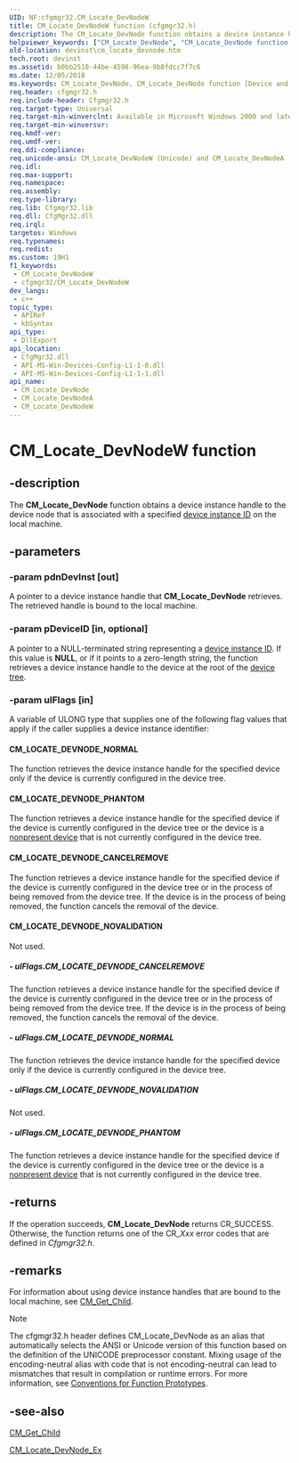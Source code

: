 ```yaml
---
UID: NF:cfgmgr32.CM_Locate_DevNodeW
title: CM_Locate_DevNodeW function (cfgmgr32.h)
description: The CM_Locate_DevNode function obtains a device instance handle to the device node that is associated with a specified device instance ID on the local machine. (Unicode)
helpviewer_keywords: ["CM_Locate_DevNode", "CM_Locate_DevNode function [Device and Driver Installation]", "CM_Locate_DevNodeW", "cfgmgr32/CM_Locate_DevNode", "cfgmgr32/CM_Locate_DevNodeW", "cfgmgrfn_70e99ef3-9630-4088-8fcb-f6c7123f2cb5.xml", "devinst.cm_locate_devnode"]
old-location: devinst\cm_locate_devnode.htm
tech.root: devinst
ms.assetid: b0bb2510-44be-4598-96ea-9b8fdcc7f7c6
ms.date: 12/05/2018
ms.keywords: CM_Locate_DevNode, CM_Locate_DevNode function [Device and Driver Installation], CM_Locate_DevNodeA, CM_Locate_DevNodeW, cfgmgr32/CM_Locate_DevNode, cfgmgr32/CM_Locate_DevNodeA, cfgmgr32/CM_Locate_DevNodeW, cfgmgrfn_70e99ef3-9630-4088-8fcb-f6c7123f2cb5.xml, devinst.cm_locate_devnode
req.header: cfgmgr32.h
req.include-header: Cfgmgr32.h
req.target-type: Universal
req.target-min-winverclnt: Available in Microsoft Windows 2000 and later versions of Windows.
req.target-min-winversvr: 
req.kmdf-ver: 
req.umdf-ver: 
req.ddi-compliance: 
req.unicode-ansi: CM_Locate_DevNodeW (Unicode) and CM_Locate_DevNodeA (ANSI)
req.idl: 
req.max-support: 
req.namespace: 
req.assembly: 
req.type-library: 
req.lib: Cfgmgr32.lib
req.dll: CfgMgr32.dll
req.irql: 
targetos: Windows
req.typenames: 
req.redist: 
ms.custom: 19H1
f1_keywords:
 - CM_Locate_DevNodeW
 - cfgmgr32/CM_Locate_DevNodeW
dev_langs:
 - c++
topic_type:
 - APIRef
 - kbSyntax
api_type:
 - DllExport
api_location:
 - CfgMgr32.dll
 - API-MS-Win-Devices-Config-L1-1-0.dll
 - API-MS-Win-Devices-Config-L1-1-1.dll
api_name:
 - CM_Locate_DevNode
 - CM_Locate_DevNodeA
 - CM_Locate_DevNodeW
---
```


# CM_Locate_DevNodeW function


## -description

The <b>CM_Locate_DevNode</b> function obtains a device instance handle to the device node that is associated with a specified <a href="/windows-hardware/drivers/install/device-instance-ids">device instance ID</a> on the local machine.

## -parameters

### -param pdnDevInst [out]

A pointer to a device instance handle that <b>CM_Locate_DevNode</b> retrieves. The retrieved handle is bound to the local machine.

### -param pDeviceID [in, optional]

A pointer to a NULL-terminated string representing a <a href="/windows-hardware/drivers/install/device-instance-ids">device instance ID</a>. If this value is <b>NULL</b>, or if it points to a zero-length string, the function retrieves a device instance handle to the device at the root of the <a href="/windows-hardware/drivers/kernel/device-tree">device tree</a>.

### -param ulFlags [in]

A variable of ULONG type that supplies one of the following flag values that apply if the caller supplies a device instance identifier:





#### CM_LOCATE_DEVNODE_NORMAL

The function retrieves the device instance handle for the specified device only if the device is currently configured in the device tree. 



#### CM_LOCATE_DEVNODE_PHANTOM

The function retrieves a device instance handle for the specified device if the device is currently configured in the device tree or the device is a <a href="/windows-hardware/drivers/">nonpresent device</a> that is not currently configured in the device tree. 



#### CM_LOCATE_DEVNODE_CANCELREMOVE

The function retrieves a device instance handle for the specified device if the device is currently configured in the device tree or in the process of being removed from the device tree. If the device is in the process of being removed, the function cancels the removal of the device.



#### CM_LOCATE_DEVNODE_NOVALIDATION

Not used.


##### - ulFlags.CM_LOCATE_DEVNODE_CANCELREMOVE

The function retrieves a device instance handle for the specified device if the device is currently configured in the device tree or in the process of being removed from the device tree. If the device is in the process of being removed, the function cancels the removal of the device.


##### - ulFlags.CM_LOCATE_DEVNODE_NORMAL

The function retrieves the device instance handle for the specified device only if the device is currently configured in the device tree. 


##### - ulFlags.CM_LOCATE_DEVNODE_NOVALIDATION

Not used.


##### - ulFlags.CM_LOCATE_DEVNODE_PHANTOM

The function retrieves a device instance handle for the specified device if the device is currently configured in the device tree or the device is a <a href="/windows-hardware/drivers/">nonpresent device</a> that is not currently configured in the device tree.

## -returns

If the operation succeeds, <b>CM_Locate_DevNode</b> returns CR_SUCCESS. Otherwise, the function returns one of the CR_<i>Xxx</i> error codes that are defined in <i>Cfgmgr32.h</i>.

## -remarks

For information about using device instance handles that are bound to the local machine, see <a href="/windows/desktop/api/cfgmgr32/nf-cfgmgr32-cm_get_child">CM_Get_Child</a>.





> [!NOTE]
> The cfgmgr32.h header defines CM_Locate_DevNode as an alias that automatically selects the ANSI or Unicode version of this function based on the definition of the UNICODE preprocessor constant. Mixing usage of the encoding-neutral alias with code that is not encoding-neutral can lead to mismatches that result in compilation or runtime errors. For more information, see [Conventions for Function Prototypes](/windows/win32/intl/conventions-for-function-prototypes).

## -see-also

<a href="/windows/desktop/api/cfgmgr32/nf-cfgmgr32-cm_get_child">CM_Get_Child</a>



<a href="/windows/desktop/api/cfgmgr32/nf-cfgmgr32-cm_locate_devnode_exw">CM_Locate_DevNode_Ex</a>
